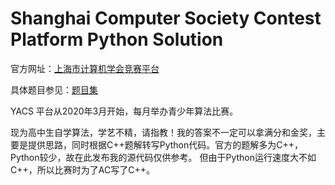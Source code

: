 # Shanghai Computer Society Contest Platform Python Solution

官方网址：[上海市计算机学会竞赛平台](https://iai.sh.cn/)

具体题目参见：[题目集](https://iai.sh.cn/problem/index)

YACS 平台从2020年3月开始，每月举办青少年算法比赛。

现为高中生自学算法，学艺不精，请指教！我的答案不一定可以拿满分和金奖，主要是提供思路，同时根据C++题解转写Python代码。官方的题解多为C++，Python较少，故在此发布我的源代码仅供参考。
但由于Python运行速度大不如C++，所以比赛时为了AC写了C++。
